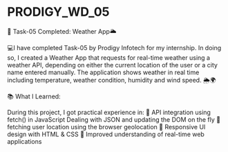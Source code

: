 # PRODIGY_WD_05
🚀 Task-05 Completed: Weather App🌥️

💻I have completed Task-05 by Prodigy Infotech for my internship. In doing so, I created a Weather App that requests for real-time weather using a weather API, depending on either the current location of the user or a city name entered manually. The application shows weather in real time including temperature, weather condition, humidity and wind speed. 🌦️🌍

📚 What I Learned:

During this project, I got practical experience in:
🔹 API integration using fetch() in JavaScript
Dealing with JSON and updating the DOM on the fly
🔹 fetching user location using the browser geolocation
🔹 Responsive UI design with HTML & CSS
🔹 Improved understanding of real-time web applications
